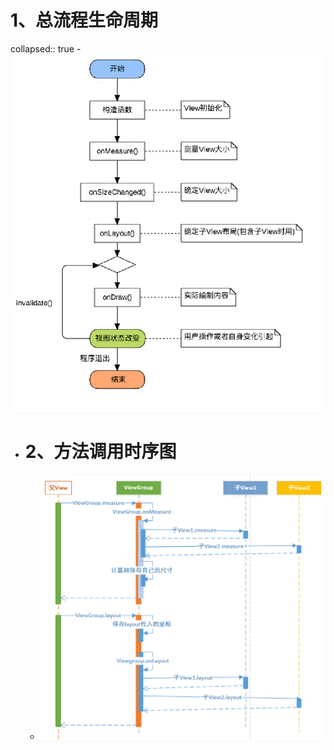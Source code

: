 # 1、总流程生命周期
collapsed:: true
	- ![image.png](../assets/image_1691044278805_0.png)
- # 2、方法调用时序图
	- ![image.png](../assets/image_1691044410992_0.png)